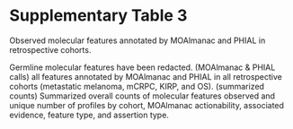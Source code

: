 # Supplementary Table 3
Observed molecular features annotated by MOAlmanac and PHIAL in retrospective cohorts.

Germline molecular features have been redacted. (MOAlmanac & PHIAL calls) all features annotated by MOAlmanac and PHIAL in all retrospective cohorts (metastatic melanoma, mCRPC, KIRP, and OS). (summarized counts) Summarized overall counts of molecular features observed and unique number of profiles by cohort, MOAlmanac actionability, associated evidence, feature type, and assertion type.
  
